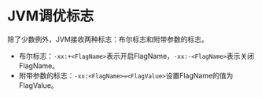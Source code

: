 # JVM调优标志

除了少数例外，JVM接收两种标志：布尔标志和附带参数的标志。
- 布尔标志：`-xx:+<FlagName>`表示开启FlagName，`-xx:-<FlagName>`表示关闭FlagName。
- 附带参数的标志：`-xx:<FlagName>=<FlagValue>`设置FlagName的值为FlagValue。

